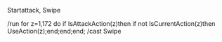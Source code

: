 Startattack, Swipe

/run for z=1,172 do if IsAttackAction(z)then if not IsCurrentAction(z)then UseAction(z);end;end;end;
/cast Swipe